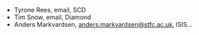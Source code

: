 * Tyrone Rees, email, SCD 
* Tim Snow, email, Diamond
* Anders Markvardsen, anders.markvardsen@stfc.ac.uk, ISIS...
